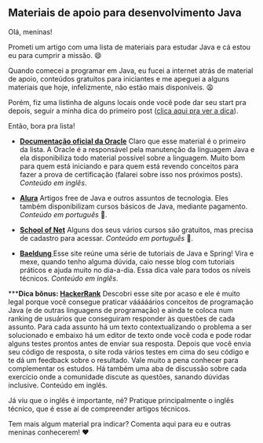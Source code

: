 ## Materiais de apoio para desenvolvimento Java

Olá, meninas!

Prometi um artigo com uma lista de materiais para estudar Java e cá estou eu para cumprir a missão. :smile:

Quando comecei a programar em Java, eu fucei a internet atrás de material de apoio, conteúdos gratuitos para iniciantes e me apeguei a alguns materiais que hoje, infelizmente, não estão mais disponíveis.  :weary:

Porém, fiz uma listinha de alguns locais onde você pode dar seu start pra depois, seguir a minha dica do primeiro post ([clica aqui pra ver a dica]([https://dev.to/leilasoliveira/como-comecar-a-estudar-java-omh](https://dev.to/leilasoliveira/como-comecar-a-estudar-java-omh))).

Então, bora pra lista!

- **[Documentação oficial da Oracle](https://docs.oracle.com/javase/tutorial/)**
Claro que esse material é o primeiro da lista. A Oracle é a responsável pela manutenção da linguagem Java e ela disponibiliza todo material possível sobre a linguagem. Muito bom para quem está iniciando e para quem está revendo conceitos para fazer a prova de certificação (falarei sobre isso nos próximos posts). *Conteúdo em inglês*.

- **[Alura](https://www.alura.com.br/artigos/programacao)**
Artigos free de Java e outros assuntos de tecnologia. Eles também disponibilizam cursos básicos de Java, mediante pagamento. *Conteúdo em português* :raised_hands:.

- **[School of Net](https://www.schoolofnet.com/cursos/programacao/java/)**
Alguns dos seus vários cursos são gratuitos, mas precisa de cadastro para acessar. *Conteúdo em português* :raised_hands:.

- **[Baeldung ](https://www.baeldung.com/java-tutorial)**
Esse site reúne uma série de tutoriais de Java e Spring! Vira e mexe, quando tenho alguma dúvida, caio nesse blog com tutoriais práticos e ajuda muito no dia-a-dia. Essa dica vale para todos os níveis técnicos. *Conteúdo em inglês*.

*****Dica bônus: [HackerRank](https://www.hackerrank.com/)**
Descobri esse site por acaso e ele é muito legal porque você consegue praticar vááááários conceitos de programação Java (e de outras linguagens de programação) e ainda te coloca num ranking de usuários que conseguiram responder às questões de cada assunto. Para cada assunto há um texto contextualizando o problema a ser solucionado e embaixo há um editor de texto onde você coda e pode rodar alguns testes prontos antes de enviar sua resposta. Depois que você envia seu código de resposta, o site roda vários testes em cima do seu código e te dá um feedback sobre o resultado. Vale muito a pena conhecer para complementar os estudos. Há também uma aba de discussão sobre cada exercício onde a comunidade discute as questões, sanando dúvidas inclusive. Conteúdo em inglês.

Já viu que o inglês é importante, né? Pratique principalmente o inglês técnico, que é esse aí de compreender artigos técnicos.

Tem mais algum material pra indicar? Comenta aqui para eu e outras meninas conhecerem!  :heart:
